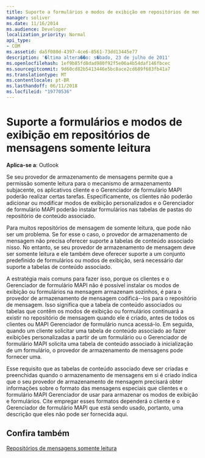 ```yaml
---
title: Suporte a formulários e modos de exibição em repositórios de mensagens somente leitura
manager: soliver
ms.date: 11/16/2014
ms.audience: Developer
localization_priority: Normal
api_type:
- COM
ms.assetid: da5f080d-4397-4ce6-8561-73dd13445e77
description: '�ltima altera��o: s�bado, 23 de julho de 2011'
ms.openlocfilehash: 1ef9b85fd8dad980f92f5e06a4b54daf146fbcec
ms.sourcegitcommit: 9d60cd82b5413446e5bc8ace2cd689f683fb41a7
ms.translationtype: MT
ms.contentlocale: pt-BR
ms.lasthandoff: 06/11/2018
ms.locfileid: "19770536"
---
```

# <a name="supporting-forms-and-views-in-read-only-message-stores"></a>Suporte a formulários e modos de exibição em repositórios de mensagens somente leitura

  
  
**Aplica-se a**: Outlook 
  
Se seu provedor de armazenamento de mensagens permite que a permissão somente leitura para o mecanismo de armazenamento subjacente, os aplicativos cliente e o Gerenciador de formulário MAPI poderão realizar certas tarefas. Especificamente, os clientes não poderão adicionar ou modificar modos de exibição personalizados e o Gerenciador de formulário MAPI poderão instalar formulários nas tabelas de pastas do repositório de conteúdo associado.
  
Para muitos repositórios de mensagem de somente leitura, que pode não ser um problema. Se for esse o caso, o provedor de armazenamento de mensagem não precisa oferecer suporte a tabelas de conteúdo associado nisso. No entanto, se seu provedor de armazenamento de mensagem deve ser somente leitura e ele também deve oferecer suporte a um conjunto predefinido de formulários ou modos de exibição, será necessário dar suporte a tabelas de conteúdo associado.
  
A estratégia mais comuns para fazer isso, porque os clientes e o Gerenciador de formulário MAPI não é possível instalar os modos de exibição ou formulários na mensagem armazenam sozinhos, é para o provedor de armazenamento de mensagem codificá--los para o repositório de mensagem. Isso significa que a tabela de conteúdo associados ou tabelas que contêm os modos de exibição ou formulários continuará a existir no repositório de mensagem quando ele é criado, antes de todos os clientes ou MAPI Gerenciador de formulário nunca acessá-lo. Em seguida, quando um cliente solicitar uma tabela de conteúdo associado ao fazer exibições personalizadas a partir de um formulário ou o Gerenciador de formulário MAPI solicita uma tabela de conteúdo associado à inicialização de um formulário, o provedor de armazenamento de mensagens pode fornecer uma. 
  
Esse requisito que as tabelas de conteúdo associado deve ser criadas e preenchidas quando o armazenamento de mensagens em si é criado indica que o seu provedor de armazenamento de mensagem precisará obter informações sobre o formato das mensagens especiais que clientes e o formulário MAPI Gerenciador de usar para armazenar os modos de exibição e formulários. Cite empregar esses formatos dependerá o cliente e o Gerenciador de formulário MAPI que está sendo usado, portanto, uma descrição que eles não pode ser fornecida aqui.
  
## <a name="see-also"></a>Confira também



[Repositórios de mensagens somente leitura](read-only-message-stores.md)

